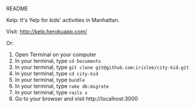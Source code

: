 README

Kelp: It's Yelp for kids' activities in Manhattan.

Visit: 
http://kelp.herokuapp.com/

Or:
1. Open Terminal on your computer 
2. In your terminal, type `cd Documents`
3. In your terminal, type `git clone git@github.com:irislee/city-kid.git`
4. In your terminal, type `cd city-kid`
5. In your terminal, type `bundle`
6. In your terminal, type `rake db:migrate`
7. In your terminal, type `rails s`
8. Go to your browser and visit http://localhost:3000
